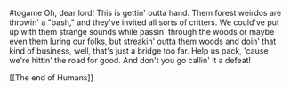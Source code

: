 #togame 
Oh, dear lord! This is gettin' outta hand. Them forest weirdos are throwin' a "bash," and they've invited all sorts of critters. We could've put up with them strange sounds while passin' through the woods or maybe even them luring our folks, but streakin' outta them woods and doin' that kind of business, well, that's just a bridge too far. Help us pack, 'cause we're hittin' the road for good. And don't you go callin' it a defeat!

[[The end of Humans]]
